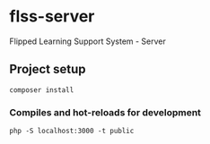# flss-server
Flipped Learning Support System - Server

## Project setup
```
composer install
```

### Compiles and hot-reloads for development
```
php -S localhost:3000 -t public
```
